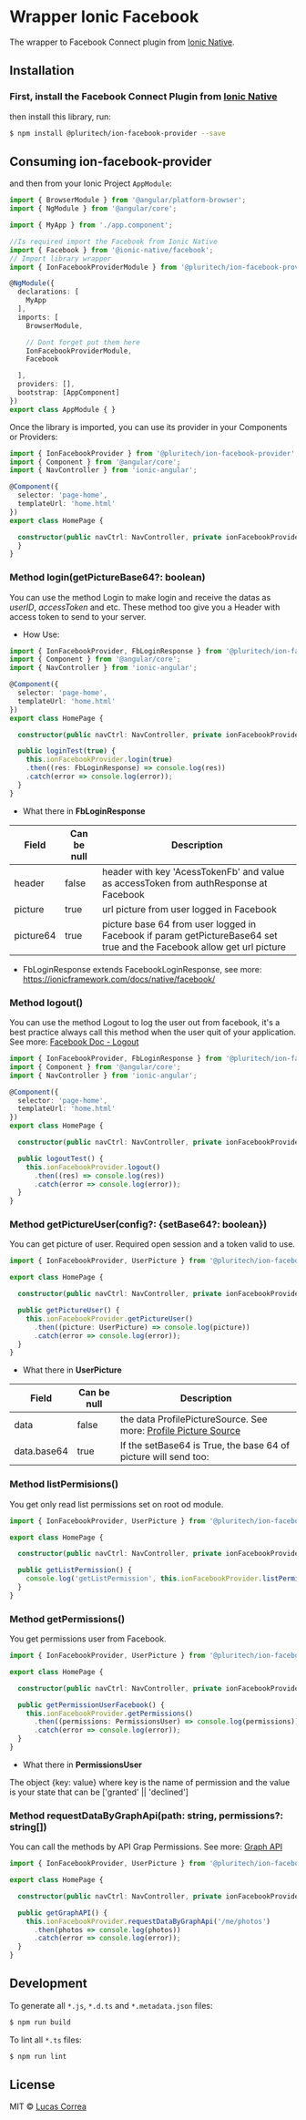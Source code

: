 # Wrapper Ionic Facebook
The wrapper to Facebook Connect plugin from [Ionic Native](https://ionicframework.com/docs/native/facebook/).

## Installation

### First, install the Facebook Connect Plugin from [Ionic Native](https://ionicframework.com/docs/native/facebook/)

then install this library, run:

```bash
$ npm install @pluritech/ion-facebook-provider --save
```

## Consuming ion-facebook-provider

and then from your Ionic Project `AppModule`:

```typescript
import { BrowserModule } from '@angular/platform-browser';
import { NgModule } from '@angular/core';

import { MyApp } from './app.component';

//Is required import the Facebook from Ionic Native
import { Facebook } from '@ionic-native/facebook';
// Import library wrapper 
import { IonFacebookProviderModule } from '@pluritech/ion-facebook-provider';

@NgModule({
  declarations: [
    MyApp
  ],
  imports: [
    BrowserModule,

    // Dont forget put them here
    IonFacebookProviderModule,
    Facebook

  ],
  providers: [],
  bootstrap: [AppComponent]
})
export class AppModule { }
```

Once the library is imported, you can use its provider in your Components or Providers:
```typescript
import { IonFacebookProvider } from '@pluritech/ion-facebook-provider';
import { Component } from '@angular/core';
import { NavController } from 'ionic-angular';

@Component({
  selector: 'page-home',
  templateUrl: 'home.html'
})
export class HomePage {

  constructor(public navCtrl: NavController, private ionFacebookProvider: IonFacebookProvider) {
  }
}
```

### Method login(getPictureBase64?: boolean)
You can use the method Login to make login and receive the datas as *userID*, *accessToken* and etc. These method too give you a Header with access token to send to your server.

- How Use:
```typescript
import { IonFacebookProvider, FbLoginResponse } from '@pluritech/ion-facebook-provider';
import { Component } from '@angular/core';
import { NavController } from 'ionic-angular';

@Component({
  selector: 'page-home',
  templateUrl: 'home.html'
})
export class HomePage {

  constructor(public navCtrl: NavController, private ionFacebookProvider: IonFacebookProvider) { }

  public loginTest(true) {
    this.ionFacebookProvider.login(true)
    .then((res: FbLoginResponse) => console.log(res))
    .catch(error => console.log(error));
  }
}
```
- What there in **FbLoginResponse**

 Field | Can be null | Description
------ | ----------- | ----------- 
header | false | header with key 'AcessTokenFb' and value as accessToken from authResponse at Facebook
picture| true | url picture from user logged in Facebook
picture64 | true | picture base 64 from user logged in Facebook if param getPictureBase64 set true and the Facebook allow get url picture

* FbLoginResponse extends FacebookLoginResponse, see more: https://ionicframework.com/docs/native/facebook/


### Method logout()
You can use the method Logout to log the user out from facebook, it's a best practice always call this method when the user quit of your application. See more: [Facebook Doc - Logout](https://developers.facebook.com/docs/reference/javascript/FB.logout)
```typescript
import { IonFacebookProvider, FbLoginResponse } from '@pluritech/ion-facebook-provider';
import { Component } from '@angular/core';
import { NavController } from 'ionic-angular';

@Component({
  selector: 'page-home',
  templateUrl: 'home.html'
})
export class HomePage {

  constructor(public navCtrl: NavController, private ionFacebookProvider: IonFacebookProvider) { }

  public logoutTest() {
    this.ionFacebookProvider.logout()
      .then((res) => console.log(res))
      .catch(error => console.log(error));
  }
}
```


### Method getPictureUser(config?: {setBase64?: boolean})
You can get picture of user. Required open session and a token valid to use.
```typescript
import { IonFacebookProvider, UserPicture } from '@pluritech/ion-facebook-provider';

export class HomePage {

  constructor(public navCtrl: NavController, private ionFacebookProvider: IonFacebookProvider) { }

  public getPictureUser() {
    this.ionFacebookProvider.getPictureUser()
      .then((picture: UserPicture) => console.log(picture))
      .catch(error => console.log(error));
  }
}
```
- What there in **UserPicture**

 Field | Can be null | Description
------ | ----------- | ----------- 
data | false | the data ProfilePictureSource. See more: [Profile Picture Source](https://developers.facebook.com/docs/graph-api/reference/profile-picture-source/)
data.base64 | true | If the setBase64 is True, the base 64 of picture will send too:


### Method listPermisions()
You get only read list permissions set on root od module.

```typescript
import { IonFacebookProvider, UserPicture } from '@pluritech/ion-facebook-provider';

export class HomePage {

  constructor(public navCtrl: NavController, private ionFacebookProvider: IonFacebookProvider) { }

  public getListPermission() {
    console.log('getListPermission', this.ionFacebookProvider.listPermisions());
  }
}
```


### Method getPermissions()
You get permissions user from Facebook.

```typescript
import { IonFacebookProvider, UserPicture } from '@pluritech/ion-facebook-provider';

export class HomePage {

  constructor(public navCtrl: NavController, private ionFacebookProvider: IonFacebookProvider) { }

  public getPermissionUserFacebook() {
    this.ionFacebookProvider.getPermissions()
      .then((permissions: PermissionsUser) => console.log(permissions))
      .catch(error => console.log(error));
  }
}
```
- What there in **PermissionsUser**

The object {key: value} where key is the name of permission and the value is your state that can be ['granted' || 'declined'] 

### Method requestDataByGraphApi(path: string, permissions?: string[])
You can call the methods by API Grap Permissions. See more: [Graph API](https://developers.facebook.com/docs/graph-api)
```typescript
import { IonFacebookProvider, UserPicture } from '@pluritech/ion-facebook-provider';

export class HomePage {

  constructor(public navCtrl: NavController, private ionFacebookProvider: IonFacebookProvider) { }

  public getGraphAPI() {
    this.ionFacebookProvider.requestDataByGraphApi('/me/photos')
      .then(photos => console.log(photos))
      .catch(error => console.log(error));
  }
}
```

## Development

To generate all `*.js`, `*.d.ts` and `*.metadata.json` files:

```bash
$ npm run build
```

To lint all `*.ts` files:

```bash
$ npm run lint
```

## License

MIT © [Lucas Correa](mailto:lucasccorrea@gmail.com)
